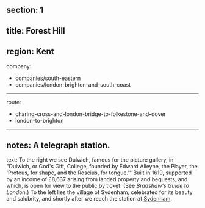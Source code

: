 section: 1
----
title: Forest Hill
----
region: Kent
----
company:
- companies/south-eastern
- companies/london-brighton-and-south-coast
----
route:
- charing-cross-and-london-bridge-to-folkestone-and-dover
- london-to-brighton
----
notes: A telegraph station.
----
text: To the right we see Dulwich, famous for the picture gallery, in "Dulwich, or God's Gift, College, founded by Edward Alleyne, the Player, the 'Proteus, for shape, and the Roscius, for tongue.'" Built in 1619, supported by an income of £8,637 arising from landed property and bequests, and which, is open for view to the public by ticket. (See *Bradshaw's Guide to London*.) To the left lies the village of Sydenham, celebrated for its beauty and salubrity, and shortly after we reach the station at [Sydenham](/stations/sydenham).
